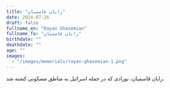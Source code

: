 ```yaml
---
title: "رایان قاسمیان"
date: 2024-07-26
draft: false
fullname_en: "Rayan Ghasemian"
fullname_fa: "رایان قاسمیان"
birthdate: ""
deathdate: ""
age: ""
images:
  - "/images/memorials/rayan-ghasemian-1.png"
---
```


رایان قاسمیان، نوزادی که در حمله اسرائیل به مناطق مسکونی کشته شد.